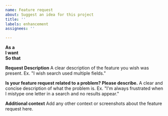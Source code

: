 ```yaml
---
name: Feature request
about: Suggest an idea for this project
title: ''
labels: enhancement
assignees: ''

---
```


**As a** <role>  
**I want** <feature>  
**So that** <goal>  

**Request Description**
A clear description of the feature you wish was present. Ex. "I wish search used multiple fields."

**Is your feature request related to a problem? Please describe.**
A clear and concise description of what the problem is. Ex. "I'm always frustrated when I mistype one letter in a search and no results appear."

**Additional context**
Add any other context or screenshots about the feature request here.
